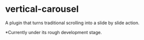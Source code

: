 vertical-carousel
=================

A plugin that turns traditional scrolling into a slide by slide action.

*Currently under its rough development stage.
